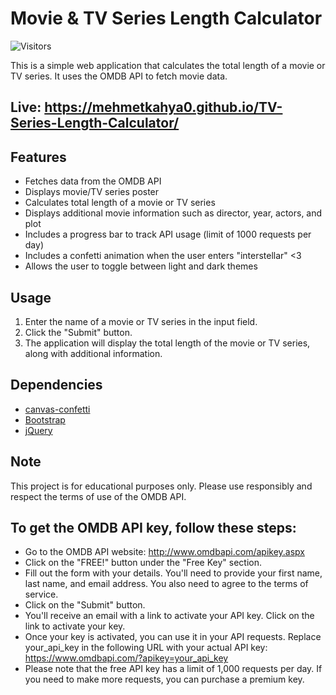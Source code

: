 # Movie & TV Series Length Calculator
![Visitors](https://api.visitorbadge.io/api/visitors?path=https%3A%2F%2Fgithub.com%2Fmehmetkahya0%2FTV-Series-Length-Calculator&label=VISITORS&countColor=%23263759)

This is a simple web application that calculates the total length of a movie or TV series. It uses the OMDB API to fetch movie data.
## Live: https://mehmetkahya0.github.io/TV-Series-Length-Calculator/

## Features

- Fetches data from the OMDB API
- Displays movie/TV series poster
- Calculates total length of a movie or TV series
- Displays additional movie information such as director, year, actors, and plot
- Includes a progress bar to track API usage (limit of 1000 requests per day)
- Includes a confetti animation when the user enters "interstellar" <3
- Allows the user to toggle between light and dark themes

## Usage

1. Enter the name of a movie or TV series in the input field.
2. Click the "Submit" button.
3. The application will display the total length of the movie or TV series, along with additional information.

## Dependencies

- [canvas-confetti](https://www.npmjs.com/package/canvas-confetti)
- [Bootstrap](https://getbootstrap.com/)
- [jQuery](https://jquery.com/)

## Note

This project is for educational purposes only. Please use responsibly and respect the terms of use of the OMDB API.

## To get the OMDB API key, follow these steps:

- Go to the OMDB API website: http://www.omdbapi.com/apikey.aspx
- Click on the "FREE!" button under the "Free Key" section.
- Fill out the form with your details. You'll need to provide your first name, last name, and email address. You also need to agree to the terms of service.
- Click on the "Submit" button.
- You'll receive an email with a link to activate your API key. Click on the link to activate your key.
- Once your key is activated, you can use it in your API requests. Replace your_api_key in the following URL with your actual API key: https://www.omdbapi.com/?apikey=your_api_key
- Please note that the free API key has a limit of 1,000 requests per day. If you need to make more requests, you can purchase a premium key.

